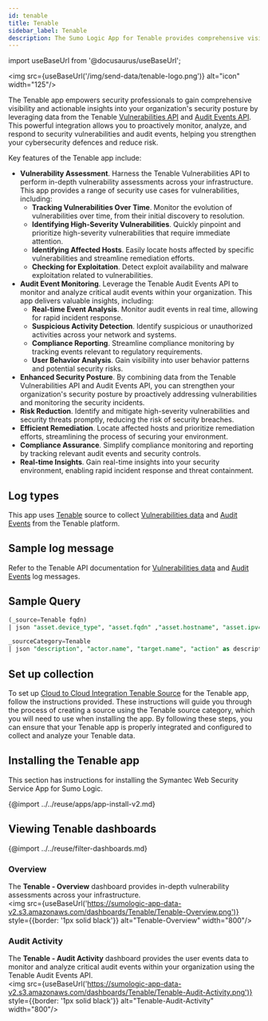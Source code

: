 ```yaml
---
id: tenable
title: Tenable
sidebar_label: Tenable
description: The Sumo Logic App for Tenable provides comprehensive visibility and actionable insights into your organization's security posture by leveraging data from the Tenable platform.
---
```

import useBaseUrl from '@docusaurus/useBaseUrl';

<img src={useBaseUrl('/img/send-data/tenable-logo.png')} alt="icon" width="125"/>

The Tenable app empowers security professionals to gain comprehensive visibility and actionable insights into your organization's security posture by leveraging data from the Tenable [Vulnerabilities API](https://developer.tenable.com/reference/exports-vulns-request-export) and [Audit Events API](https://developer.tenable.com/reference/audit-log-events). This powerful integration allows you to proactively monitor, analyze, and respond to security vulnerabilities and audit events, helping you strengthen your cybersecurity defences and reduce risk.

Key features of the Tenable app include:

- **Vulnerability Assessment**. Harness the Tenable Vulnerabilities API to perform in-depth vulnerability assessments across your infrastructure. This app provides a range of security use cases for vulnerabilities, including:
    - **Tracking Vulnerabilities Over Time**. Monitor the evolution of vulnerabilities over time, from their initial discovery to resolution.
    - **Identifying High-Severity Vulnerabilities**. Quickly pinpoint and prioritize high-severity vulnerabilities that require immediate attention.
    - **Identifying Affected Hosts**. Easily locate hosts affected by specific vulnerabilities and streamline remediation efforts.
    - **Checking for Exploitation**. Detect exploit availability and malware exploitation related to vulnerabilities.
- **Audit Event Monitoring**. Leverage the Tenable Audit Events API to monitor and analyze critical audit events within your organization. This app delivers valuable insights, including:
    - **Real-time Event Analysis**. Monitor audit events in real time, allowing for rapid incident response.
    - **Suspicious Activity Detection**. Identify suspicious or unauthorized activities across your network and systems.
    - **Compliance Reporting**. Streamline compliance monitoring by tracking events relevant to regulatory requirements.
    - **User Behavior Analysis**. Gain visibility into user behavior patterns and potential security risks.
- **Enhanced Security Posture**. By combining data from the Tenable Vulnerabilities API and Audit Events API, you can strengthen your organization's security posture by proactively addressing vulnerabilities and monitoring the security incidents.
- **Risk Reduction**. Identify and mitigate high-severity vulnerabilities and security threats promptly, reducing the risk of security breaches.
- **Efficient Remediation**. Locate affected hosts and prioritize remediation efforts, streamlining the process of securing your environment.
- **Compliance Assurance**. Simplify compliance monitoring and reporting by tracking relevant audit events and security controls.
- **Real-time Insights**. Gain real-time insights into your security environment, enabling rapid incident response and threat containment.

## Log types

This app uses [Tenable](/docs/send-data/hosted-collectors/cloud-to-cloud-integration-framework/tenable-source/) source to collect [Vulnerabilities data](https://developer.tenable.com/reference/exports-vulns-request-export) and [Audit Events](https://developer.tenable.com/reference/audit-log-events) from the Tenable platform.

## Sample log message

Refer to the Tenable API documentation for [Vulnerabilities data](https://developer.tenable.com/reference/exports-vulns-request-export) and [Audit Events](https://developer.tenable.com/reference/audit-log-events) log messages.

## Sample Query

```sql title="Vulnerability Events"
(_source=Tenable fqdn)
| json "asset.device_type", "asset.fqdn" ,"asset.hostname", "asset.ipv4", "asset.ipv6", "asset.last_authenticated_results", "asset.operating_system" , "output", "plugin.family" , "plugin.type" , "plugin.name", "plugin.risk_factor", "plugin.synopsis", "plugin.exploit_available" , "plugin.exploited_by_malware", "plugin.solution", "state", "scan.completed_at", "port.port", "port.protocol", "last_found" as device_type, fqdn, hostname, host_ipv4, host_ipv6, last_authenticated_scan_time, host_os, output,plugin_family, plugin_type ,plugin_name, plugin_risk_factor, plugin_synopsis, plugin_exploit_available, plugin_exploited_by_malware, plugin_solution, state, scan_completed_at, port, protocol, last_scan_time nodrop
```

```sql title="Audit Events"
_sourceCategory=Tenable
| json "description", "actor.name", "target.name", "action" as description, actor_name, target_name, action
```

## Set up collection

To set up [Cloud to Cloud Integration Tenable Source](/docs/send-data/hosted-collectors/cloud-to-cloud-integration-framework/tenable-source/) for the Tenable app, follow the instructions provided. These instructions will guide you through the process of creating a source using the Tenable source category, which you will need to use when installing the app. By following these steps, you can ensure that your Tenable app is properly integrated and configured to collect and analyze your Tenable data.

## Installing the Tenable app​

This section has instructions for installing the Symantec Web Security Service App for Sumo Logic.

{@import ../../reuse/apps/app-install-v2.md}

## Viewing Tenable dashboards​

{@import ../../reuse/filter-dashboards.md}

### Overview

The **Tenable - Overview** dashboard provides in-depth vulnerability assessments across your infrastructure. <br/><img src={useBaseUrl('https://sumologic-app-data-v2.s3.amazonaws.com/dashboards/Tenable/Tenable-Overview.png')} style={{border: '1px solid black'}} alt="Tenable-Overview" width="800"/>

### Audit Activity

The **Tenable - Audit Activity** dashboard provides the user events data to monitor and analyze critical audit events within your organization using the Tenable Audit Events API.
<br/><img src={useBaseUrl('https://sumologic-app-data-v2.s3.amazonaws.com/dashboards/Tenable/Tenable-Audit-Activity.png')} style={{border: '1px solid black'}} alt="Tenable-Audit-Activity" width="800"/>
